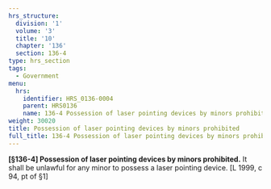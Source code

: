```yaml
---
hrs_structure:
  division: '1'
  volume: '3'
  title: '10'
  chapter: '136'
  section: 136-4
type: hrs_section
tags:
  - Government
menu:
  hrs:
    identifier: HRS_0136-0004
    parent: HRS0136
    name: 136-4 Possession of laser pointing devices by minors prohibited
weight: 30020
title: Possession of laser pointing devices by minors prohibited
full_title: 136-4 Possession of laser pointing devices by minors prohibited
---
```

**[§136-4] Possession of laser pointing devices by minors prohibited.** It shall be unlawful for any minor to possess a laser pointing device. [L 1999, c 94, pt of §1]